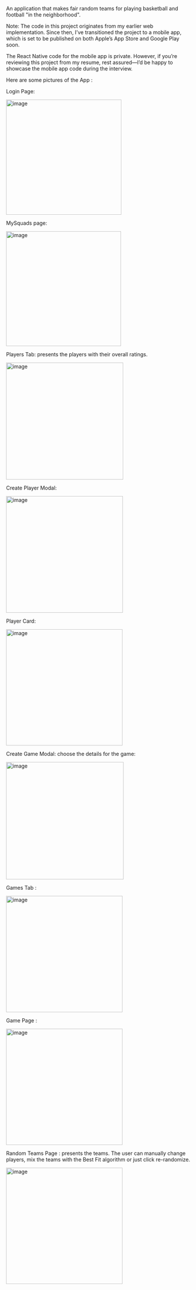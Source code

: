 An application that makes fair random teams for playing basketball and football "in the neighborhood".

Note:
The code in this project originates from my earlier web implementation. Since then, I’ve transitioned the project to a mobile app, which is set to be published on both Apple’s App Store and Google Play soon.

The React Native code for the mobile app is private. However, if you’re reviewing this project from my resume, rest assured—I’d be happy to showcase the mobile app code during the interview.

Here are some pictures of the App : 

Login Page:

<img width="314" alt="image" src="https://github.com/user-attachments/assets/8fb8717c-1cb4-489f-812e-0e0523c1a1c7" />


MySquads page:

<img width="313" alt="image" src="https://github.com/user-attachments/assets/1c8a905f-15b6-4785-beb4-582f60fd5ed7" />

Players Tab: presents the players with their overall ratings.

<img width="319" alt="image" src="https://github.com/user-attachments/assets/6954aed5-8adb-4016-83f3-dba490683ae6" />

Create Player Modal:

<img width="318" alt="image" src="https://github.com/user-attachments/assets/3f581198-8487-4be4-97eb-a98f6deb2586" />


Player Card: 

<img width="317" alt="image" src="https://github.com/user-attachments/assets/e3a1d1a5-acbb-42aa-b633-9ce439208802" />


Create Game Modal: choose the details for the game:

<img width="320" alt="image" src="https://github.com/user-attachments/assets/c897dab2-b952-4226-a418-085ed6c4d9dc" />

Games Tab : 

<img width="317" alt="image" src="https://github.com/user-attachments/assets/eea3eaad-3627-4e95-af87-ae325ede82f9" />


Game Page : 

<img width="317" alt="image" src="https://github.com/user-attachments/assets/c8866981-f6a4-493a-8dd7-10ddc326a4dc" />


Random Teams Page : presents the teams. The user can manually change players, mix the teams with the Best Fit algorithm or just click re-randomize.

<img width="317" alt="image" src="https://github.com/user-attachments/assets/d30f81da-3fcd-4e5c-bb12-0dd10345910d" />
